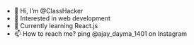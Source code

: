 - 👋 Hi, I’m @ClassHacker
- 👀 Interested in web development
- 🌱 Currently learning React.js
- 📫 How to reach me? ping @ajay_dayma_1401 on Instagram

<!---
ClassHacker/ClassHacker is a ✨ special ✨ repository because its `README.md` (this file) appears on your GitHub profile.
You can click the Preview link to take a look at your changes.
--->
